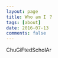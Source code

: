 ```yaml
---
layout: page
title: Who am I ？
tags: [about]
date: 2016-07-13
comments: false
---
```

    
ChuGiFtedScholAr